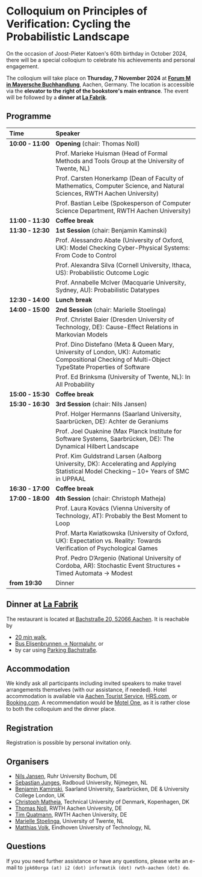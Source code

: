 # Colloquium on Principles of Verification: Cycling the Probabilistic Landscape

On the occasion of Joost-Pieter Katoen's 60th birthday in October 2024, there will be a special colloqium to celebrate his achievements and personal engagement.

The colloqium will take place on **Thursday, 7 November 2024** at **[Forum M in Mayersche Buchhandlung](https://maps.app.goo.gl/7Zx6u8NJ6r86XSi4A)**, Aachen, Germany.
The location is accessible via the **elevator to the right of the bookstore's main entrance**.
The event will be followed by a **dinner at [La Fabrik](https://maps.app.goo.gl/Swcp6CUuXfZCC1Vf6)**.



## Programme

| Time                               | Speaker |
| :--------------------------------- | :--------------------------------------------------------------------------------------------------------------------------------------------- |
| **10:00&nbsp;&#x2011;&nbsp;11:00** | **Opening** (chair: Thomas Noll)                                                                                                                                                                                                                                                                              |
|                                    | Prof. Marieke Huisman (Head of Formal Methods and Tools Group at the University of Twente, NL)                                                                                                                                                                                               |
|                                    | Prof. Carsten Honerkamp (Dean of Faculty of Mathematics, Computer Science, and Natural Sciences, RWTH Aachen University)                                                                                                                                                                     |
|                                    | Prof. Bastian Leibe (Spokesperson of Computer Science Department, RWTH Aachen University)                                                                                                                                                                                                    |
| **11:00&nbsp;&#x2011;&nbsp;11:30** | **Coffee break**                                                                                                                                                                                                                                                                             |
| **11:30&nbsp;&#x2011;&nbsp;12:30** | **1st Session** (chair: Benjamin Kaminski)                                                                                                                                                                                                                                                                          |
|                                    | Prof. Alessandro Abate (University of Oxford, UK): Model Checking Cyber-Physical Systems: From Code to Control                                                                                                                                                                               |
|                                    | Prof. Alexandra Silva (Cornell University, Ithaca, US): Probabilistic Outcome Logic                                                                                                                                                                                                          |
|                                    | Prof. Annabelle McIver (Macquarie University, Sydney, AU): Probabilistic Datatypes                                                                                                                                                                                                           |
| **12:30&nbsp;&#x2011;&nbsp;14:00** | **Lunch break**                                                                                                                                                                                                                                                                              |
| **14:00&nbsp;&#x2011;&nbsp;15:00** | **2nd Session** (chair: Marielle Stoelinga)                                                                                                                                                                                                                                                                          |
|                                    | Prof. Christel Baier (Dresden University of Technology, DE): Cause-Effect Relations in Markovian Models                                        |
|                                    | Prof. Dino Distefano (Meta & Queen Mary, University of London, UK): Automatic Compositional Checking of Multi-Object TypeState Properties of Software |
|                                    | Prof. Ed Brinksma (University of Twente, NL): In All Probability |
| **15:00&nbsp;&#x2011;&nbsp;15:30** | **Coffee break**                                                                                                                                                                                                                                                                             |
| **15:30&nbsp;&#x2011;&nbsp;16:30** | **3rd Session** (chair: Nils Jansen)                                                                                                                                                                                                                                                                          |
|                                    | Prof. Holger Hermanns (Saarland University, Saarbrücken, DE): Achter de Geraniums                                                                                                                                                                                                            |
|                                    | Prof. Joel Ouaknine (Max Planck Institute for Software Systems, Saarbrücken, DE): The Dynamical Hilbert Landscape                                                                                                                                                                            |
|                                    | Prof. Kim Guldstrand Larsen (Aalborg University, DK): Accelerating and Applying Statistical Model Checking – 10+ Years of SMC in UPPAAL                                                                                                                                                      |
| **16:30&nbsp;&#x2011;&nbsp;17:00** | **Coffee break**                                                                                                                                                                                                                                                                             |
| **17:00&nbsp;&#x2011;&nbsp;18:00** | **4th Session** (chair: Christoph Matheja)                                                                                                                                                                                                                                                   |
|                                    | Prof. Laura Kovács (Vienna University of Technology, AT): Probably the Best Moment to Loop                                                                                                                                                                                                   |
|                                    | Prof. Marta Kwiatkowska (University of Oxford, UK): Expectation vs. Reality: Towards Verification of Psychological Games                                                                                                                                                                     |
|                                    | Prof. Pedro D’Argenio (National University of Cordoba, AR): Stochastic Event Structures + Timed Automata -> Modest                                                                                                                                                                           |
| **from&nbsp;19:30**                | Dinner                   |

## Dinner at [La Fabrik](https://www.la-fabrik.de)

The restaurant is located at [Bachstraße 20, 52066 Aachen](https://maps.app.goo.gl/Swcp6CUuXfZCC1Vf6). It is reachable by
- [20 min walk](https://www.google.com/maps/dir/Mayersche+Aachen,+Buchkremerstraße+1-7,+52062+Aachen/La+Fabrik,+Bachstraße+20,+52066+Aachen/@50.7711707,6.0867376,16z/data=!3m2!4b1!5s0x47c09be0620ee76b:0xc60d09d3f6da3c48!4m14!4m13!1m5!1m1!1s0x47c0996358972b07:0x22d00224010aa263!2m2!1d6.0864013!2d50.7752591!1m5!1m1!1s0x47c09bb04175df41:0xe0be64cc70f645a6!2m2!1d6.0972513!2d50.7672197!3e2?entry=ttu&g_ep=EgoyMDI0MTAyMC4xIKXMDSoASAFQAw%3D%3D),
- [Bus Elisenbrunnen -> Normaluhr](https://www.google.com/maps/dir/Elisenbrunnen,+Friedrich-Wilhelm-Platz,+52062+Aachen/Aachen,+Normaluhr,+52070+Aachen/@50.771166,6.0848748,16z/data=!3m2!4b1!5s0x47c09be0620ee76b:0xc60d09d3f6da3c48!4m14!4m13!1m5!1m1!1s0x47c0996312556c85:0x8eb3785ac7865d2e!2m2!1d6.0869838!2d50.7740678!1m5!1m1!1s0x47c09bdff3c9410b:0xfd4246ddf34beecc!2m2!1d6.0954796!2d50.7699729!3e3?entry=ttu&g_ep=EgoyMDI0MTAyMC4xIKXMDSoASAFQAw%3D%3D), or
- by car using [Parking Bachstraße](https://maps.app.goo.gl/gW1W86iEDfhvdVvh8).

## Accommodation

We kindly ask all participants including invited speakers to make travel arrangements themselves (with our assistance, if needed). Hotel accommodation is available via [Aachen Tourist Service](https://www.aachen-tourismus.de/en/aachen/ukv), [HRS.com](https://www.hrs.com), or [Booking.com](https://www.booking.com/). A recommendation would be [Motel One](https://maps.app.goo.gl/rr9SekbDvCyixqg57), as it is rather close to both the colloquium and the dinner place.

## Registration

Registration is possible by personal invitation only.

## Organisers

- [Nils Jansen](https://nilsjansen.org), Ruhr University Bochum, DE
- [Sebastian Junges](https://sjunges.github.io), Radboud University, Nijmegen, NL
- [Benjamin Kaminski](https://quave.cs.uni-saarland.de/benjamin-kaminski/), Saarland University, Saarbrücken, DE & University College London, UK
- [Christoph Matheja](https://cmath.eu/), Technical University of Denmark, Kopenhagen, DK
- [Thomas Noll](https://moves.rwth-aachen.de/people/noll/), RWTH Aachen University, DE
- [Tim Quatmann](https://moves.rwth-aachen.de/people/quatmann/), RWTH Aachen University, DE
- [Marielle Stoelinga](https://people.utwente.nl/m.i.a.stoelinga), University of Twente, NL
- [Matthias Volk](https://research.tue.nl/en/persons/matthias-volk), Eindhoven University of Technology, NL

## Questions

If you you need further assistance or have any questions, please write an e-mail to ```jpk60orga (at) i2 (dot) informatik (dot) rwth-aachen (dot) de```.
